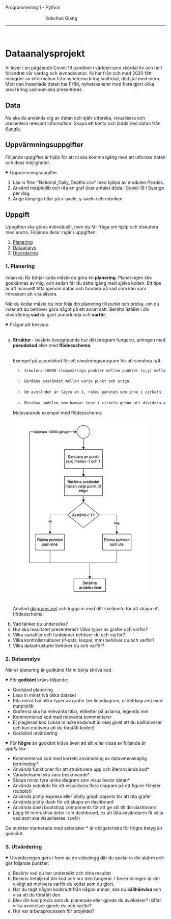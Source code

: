 

<p> Programmering 1 - Python &ensp;&emsp;&emsp;&emsp;&emsp;&emsp;&emsp;&emsp;&emsp;&emsp;&emsp;&emsp;&emsp;&emsp;&emsp;&emsp;&emsp;&ensp;&emsp;&emsp;&emsp;&emsp;&emsp;&emsp;&emsp;&emsp;&emsp;&emsp;&emsp;&emsp;&emsp;&emsp;&emsp;&emsp;&ensp;&emsp;&emsp;&emsp;&emsp;&emsp;&emsp;&emsp;&emsp;&emsp;&emsp;&emsp;Kokchun Giang </p>
<hr>
<br>

# Dataanalysprojekt 

Vi lever i en pågående Covid-19 pandemi i världen som skördat liv och helt förändrat vår vardag och levnadsvanor. Ni har från och med 2020 fått mängder av information från nyheterna kring smittotal, dödstal med mera. Med den insamlade datan har FHM, nyhetskanaler med flera gjort olika urval kring vad som ska presenteras. 

## Data

Nu ska du använda dig av datan och själv utforska, visualisera och presentera relevant information. Skapa ett konto och ladda ned datan från [Kaggle](https://www.kaggle.com/vascodegama/sweden-covid19-data).

## Uppvärmningsuppgifter

Följande uppgifter är hjälp för att ni ska komma igång med att utforska datan och dess möjligheter.  

<details open>

<summary>Uppvärmningsupgifter </summary>

1. Läs in filen "National_Daily_Deaths.csv" med hjälpa av modulen Pandas.
2. Använd matplotlib och rita en graf över antalet döda i Covid-19 i Sverige per dag. 
3. Ange lämpliga titlar på x-axeln, y-axeln och rubriken.

</details>

## Uppgift
Uppgiften ska göras individuellt, men du får fråga om hjälp och diskutera med andra. Följande delar ingår i uppgiften:

1. [Planering](#1.-planering)
2. [Dataanalys](#2.-dataanalys)
3. [Utvärdering](#3.-utvärdering)


### 1. Planering

Innan du får börjar koda måste du göra en <b>planering</b>. Planeringen ska godkännas av mig, och sedan får du sätta igång med själva koden. Ett tips är att manuellt titta igenom datan och fundera på vad som kan vara intressant att visualisera.

När du kodar måste du inte följa din planering till punkt och pricka, om du inser att du behöver göra något på ett annat sätt. Berätta istället i din utvärdering <b>vad</b> du gjort annorlunda och <b>varför</b>.

<details open>

<summary>Frågor att besvara </summary>
<br>

<ol type="a">
  <li><b> Struktur </b>- beskriv övergripande hur ditt program fungerar, antingen med <b>pseudokod</b> eller med <b>flödesschema</b>. 
  <br><br>

  Exempel på pseudokod för ett simuleringsprogram för att simulera &pi;/4: 
  ```md
    1. Simulera 10000 slumpmässiga punkter mellan punkter (x,y) mellan -1 och 1.

    2. Beräkna avståndet mellan varje punkt och origo.

    3. Om avståndet är lägre än 1, räkna punkten som inne i cirkeln, annars ute.

    4. Beräkna andelen som hamnar inne i cirkeln genom att dividera antalet inne med totalt antal simulerade punkter. 
  ```

  Motsvarande exempel med flödesschema: 

![alt text](https://github.com/NTI-Kronhus/TE19CD-PRRPRR01/blob/master/assets/Simulera_pi_FC.png?raw=true "Flow chart")

  Använd [diagrams.net](https://www.diagrams.net/) och logga in med ditt skolkonto för att skapa ett flödesschema. 
  </li>
  <li>Vad tänker du undersöka?</li>
  <li>Hur ska resultatet presenteras? Vilka typer av grafer och varför? </li>
  <li>Vilka variabler och funktioner behöver du och varför?</li>
  <li>Vilka kontrollstrukturer (if-sats, loopar, mm) behöver du och varför?</li>
  <li>Vilka datastrukturer behöver du och varför?</li>
</ol>

</details>

### 2. Dataanalys

När er planering är godkänd får ni börja skriva kod. 
<details open>
<summary>För <b>godkänt</b> krävs följande:</summary>

- Godkänd planering
- Läsa in minst två olika dataset
- Rita minst två olika typer av grafer (ex linjediagram, cirkeldiagram) med matplotlib
- Graferna ska ha relevanta titlar, etiketter på axlarna, legends mm  
- Kommenterad kod med relevanta kommentarer
- Ej plagierad kod (vissa mindre kodsnutt är okej givet att du källhänvisar och kan motivera att du förstått koden)
- Godkänd utvärdering
</details>

<details open>
<summary>För <b>högre</b> än godkänt krävs även att allt eller vissa av följande är uppfyllda:</summary>

- Kommenterad kod med korrekt användning av datavetenskaplig terminologi*
- Använda funktioner för att strukturera upp och återanvända kod*
- Variabelnamn ska vara beskrivande*
- Skapa minst fyra unika diagram som visualiserar datan* 
- Använda subplots för att visualisera flera diagram på ett figure-fönster (subplot)
- Använda plotly express eller plotly graph objects för att rita grafer
- Använda plotly dash för att skapa en dashboard
- Använda dash bootstrap components för att ge stil till din dashboard
- Lägg till interaktiva delar i din dashboard, ex att låta användaren få välja vad som ska visualiseras. (svår)


De punkter markerade med asterisker * är obligatoriska för högre betyg än godkänt.
</details>

### 3. Utvärdering

<details open>

<summary>Utvärderingen görs i form av en videologg där du spelar in din skärm och gör följande punkter:</summary>

<ol type="a">
  <li>Beskriv vad du har undersökt och dina resultat</li>
  <li>Beskriv detaljerat din kod och hur den fungerar. I beskrivningen är det viktigt att motivera varför du kodat som du gjort.</li>
  <li>Har du tagit någon kodsnutt från någon annan, ska du <b>källhänvisa</b> och visa att du förstått den.</li>
  <li>Blev din kod precis som du planerade eller gjorde du avvikelser? Isåfall vilka avvikelser gjorde du och varför?</li>
  <li>Hur var arbetsprocessen för projektet?</li>

</details>